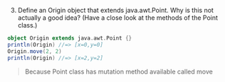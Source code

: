 3. Define an Origin object that extends java.awt.Point. Why is this not actually a good idea? (Have a close look at the methods of the Point class.)

```scala
object Origin extends java.awt.Point {}
println(Origin) //=> [x=0,y=0]
Origin.move(2, 2)
println(Origin) //=> [x=2,y=2]
```

> Because Point class has mutation method available called move
